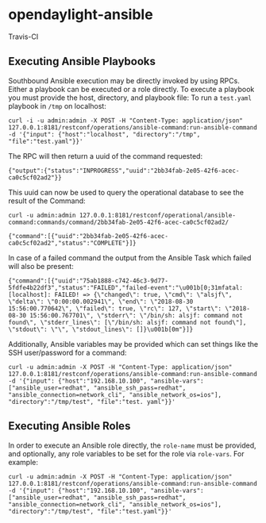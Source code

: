 # opendaylight-ansible

Travis-CI

## Executing Ansible Playbooks

Southbound Ansible execution may be directly invoked by using RPCs. Either a playbook can be executed or
a role directly. To execute a playbook you must provide the host, directory, and playbook file:
To run a `test.yaml` playbook in `/tmp` on localhost:

`curl -i -u admin:admin -X POST -H "Content-Type: application/json" 127.0.0.1:8181/restconf/operations/ansible-command:run-ansible-command -d '{"input": {"host":"localhost", "directory":"/tmp", "file":"test.yaml"}}'`

The RPC will then return a uuid of the command requested:

`{"output":{"status":"INPROGRESS","uuid":"2bb34fab-2e05-42f6-acec-ca0c5cf02ad2"}}`

This uuid can now be used to query the operational database to see the result of the Command:

`curl -u admin:admin 127.0.0.1:8181/restconf/operational/ansible-command:commands/command/2bb34fab-2e05-42f6-acec-ca0c5cf02ad2/`

`{"command":[{"uuid":"2bb34fab-2e05-42f6-acec-ca0c5cf02ad2","status":"COMPLETE"}]}`

In case of a failed command the output from the Ansible Task which failed will also be present:

`{"command":[{"uuid":"75ab1888-c742-46c3-9d77-5fdfe4b22df3","status":"FAILED","failed-event":"\u001b[0;31mfatal: [localhost]: FAILED! => {\"changed\": true, \"cmd\": \"alsjf\", \"delta\": \"0:00:00.002941\", \"end\": \"2018-08-30 15:56:00.770642\", \"failed\": true, \"rc\": 127, \"start\": \"2018-08-30 15:56:00.767701\", \"stderr\": \"/bin/sh: alsjf: command not found\", \"stderr_lines\": [\"/bin/sh: alsjf: command not found\"], \"stdout\": \"\", \"stdout_lines\": []}\u001b[0m"}]}`

Additionally, Ansible variables may be provided which can set things like the SSH user/password for a command:

`curl -u admin:admin -X POST -H "Content-Type: application/json" 127.0.0.1:8181/restconf/operations/ansible-command:run-ansible-command -d '{"input": {"host":"192.168.10.100", "ansible-vars": ["ansible_user=redhat", "ansible_ssh_pass=redhat", "ansible_connection=network_cli", "ansible_network_os=ios"], "directory":"/tmp/test", "file":"test.
 yaml"}}'`
 
 ## Executing Ansible Roles
 
 In order to execute an Ansible role directly, the `role-name` must be provided, and optionally, any role variables
 to be set for the role via `role-vars`. For example:
 
`curl -u admin:admin -X POST -H "Content-Type: application/json" 127.0.0.1:8181/restconf/operations/ansible-command:run-ansible-command -d '{"input": {"host":"192.168.10.100", "ansible-vars": ["ansible_user=redhat", "ansible_ssh_pass=redhat", "ansible_connection=network_cli", "ansible_network_os=ios"], "directory":"/tmp/test", "file":"test.yaml"}}'`

